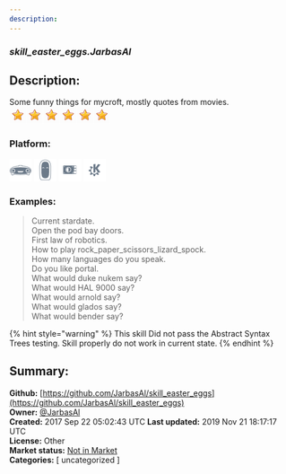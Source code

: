 ```yaml
---
description: 
---
```


### _skill_easter_eggs.JarbasAl_  
## Description:  
Some funny things for mycroft, mostly quotes from movies.  
![](../.gitbook/assets/star.png)![](../.gitbook/assets/star.png)![](../.gitbook/assets/star.png)![](../.gitbook/assets/star.png)![](../.gitbook/assets/star.png)![](../.gitbook/assets/star.png)  
### Platform:  
 ![Mark I](../.gitbook/assets/mark-1-icon.png)  ![Mark II](../.gitbook/assets/mark-2-icon.png)  ![Picroft](../.gitbook/assets/picroft-icon.png)  ![plasmoid](../.gitbook/assets/kde.png)   
### Examples:  
> Current stardate.  
> Open the pod bay doors.  
> First law of robotics.  
> How to play rock_paper_scissors_lizard_spock.  
> How many languages do you speak.  
> Do you like portal.  
> What would duke nukem say?  
> What would HAL 9000 say?  
> What would arnold say?  
> What would glados say?  
> What would bender say?  
  
{% hint style="warning" %}
This skill Did not pass the Abstract Syntax Trees testing. Skill properly do not work in current state.
{% endhint %}
  
## Summary:  
**Github:** [https://github.com/JarbasAl/skill_easter_eggs](https://github.com/JarbasAl/skill_easter_eggs)  
**Owner:** [@JarbasAl](https://github.com/JarbasAl)  
**Created:** 2017 Sep 22 05:02:43 UTC  **Last updated:** 2019 Nov 21 18:17:17 UTC  
**License:** Other  
**Market status:** [Not in Market](https://market.mycroft.ai/skill/)  
**Categories:** [ uncategorized ]   
